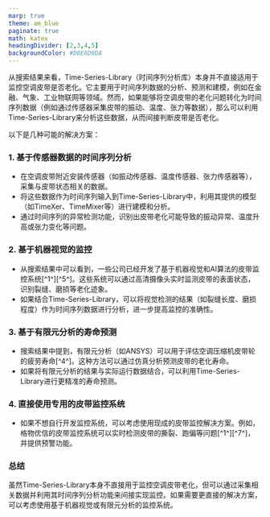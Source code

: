 ```yaml
---
marp: true
theme: am_blue
paginate: true
math: katex
headingDivider: [2,3,4,5]
backgroundColor: #D0E8D6DA
---
```


从搜索结果来看，Time-Series-Library（时间序列分析库）本身并不直接适用于监控空调皮带是否老化。它主要用于时间序列数据的分析、预测和建模，例如在金融、气象、工业物联网等领域。然而，如果能够将空调皮带的老化问题转化为时间序列数据（例如通过传感器采集皮带的振动、温度、张力等数据），那么可以利用Time-Series-Library来分析这些数据，从而间接判断皮带是否老化。

以下是几种可能的解决方案：

### 1. **基于传感器数据的时间序列分析**
   - 在空调皮带附近安装传感器（如振动传感器、温度传感器、张力传感器等），采集与皮带状态相关的数据。
   - 将这些数据作为时间序列输入到Time-Series-Library中，利用其提供的模型（如TimeXer、TimeMixer等）进行建模和分析。
   - 通过时间序列的异常检测功能，识别出皮带老化可能导致的振动异常、温度升高或张力变化等问题。

### 2. **基于机器视觉的监控**
   - 从搜索结果中可以看到，一些公司已经开发了基于机器视觉和AI算法的皮带监控系统[^1^][^5^]。这些系统可以通过高清摄像头实时监测皮带的表面状态，识别裂缝、磨损等老化迹象。
   - 如果结合Time-Series-Library，可以将视觉检测的结果（如裂缝长度、磨损程度）作为时间序列数据进行分析，进一步提高监控的准确性。

### 3. **基于有限元分析的寿命预测**
   - 搜索结果中提到，有限元分析（如ANSYS）可以用于评估空调压缩机皮带轮的疲劳寿命[^4^]。这种方法可以通过仿真分析预测皮带的老化寿命。
   - 如果将有限元分析的结果与实际运行数据结合，可以利用Time-Series-Library进行更精准的寿命预测。

### 4. **直接使用专用的皮带监控系统**
   - 如果不想自行开发监控系统，可以考虑使用现成的皮带监控解决方案。例如，格物优信的皮带监控系统可以实时检测皮带的撕裂、跑偏等问题[^1^][^7^]，并提供预警功能。

### 总结
虽然Time-Series-Library本身不直接用于监控空调皮带老化，但可以通过采集相关数据并利用其时间序列分析功能来间接实现监控。如果需要更直接的解决方案，可以考虑使用基于机器视觉或有限元分析的监控系统。